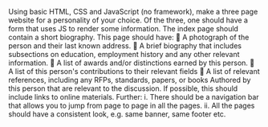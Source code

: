 Using basic HTML, CSS and JavaScript (no framework), make a three page website for a personality of
your choice. Of the three, one should have a form that uses JS to render some information. The index page
should contain a short biography. This page should have:
 A photograph of the person and their last known address.
 A brief biography that includes subsections on education, employment history and any other relevant
information.
 A list of awards and/or distinctions earned by this person.
 A list of this person's contributions to their relevant fields
 A list of relevant references, including any RFPs, standards, papers, or books Authored by this person
that are relevant to the discussion. If possible, this should include links to online materials.
Further:
i. There should be a navigation bar that allows you to jump from page to page in all the
pages.
ii. All the pages should have a consistent look, e.g. same banner, same footer etc.